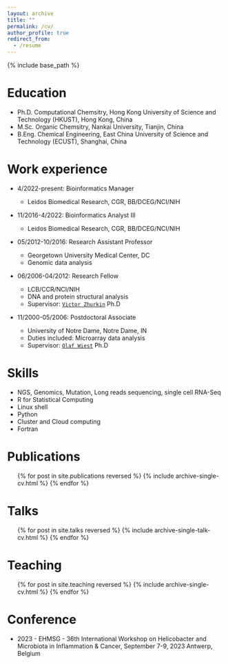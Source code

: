 ```yaml
---
layout: archive
title: ""
permalink: /cv/
author_profile: true
redirect_from:
  - /resume
---
```


{% include base_path %}

Education
======
* Ph.D.  Computational Chemsitry, Hong Kong University of Science and Technology (HKUST), Hong Kong, China
* M.Sc.  Organic Chemsitry, Nankai University, Tianjin, China
* B.Eng. Chemical Engineering, East China University of Science and Technology (ECUST), Shanghai, China

Work experience
======
* 4/2022-present: Bioinformatics Manager
  * Leidos Biomedical Research, CGR, BB/DCEG/NCI/NIH

* 11/2016-4/2022: Bioinformatics Analyst III
  * Leidos Biomedical Research, CGR, BB/DCEG/NCI/NIH

* 05/2012-10/2016: Research Assistant Professor
  * Georgetown University Medical Center, DC
  * Genomic data analysis

* 06/2006-04/2012: Research Fellow
  * LCB/CCR/NCI/NIH
  * DNA and protein structural analysis
  * Supervisor: [`Victor Zhurkin`](http://nci.nih.gov/) Ph.D

* 11/2000-05/2006: Postdoctoral Associate
  * University of Notre Dame, Notre Dame, IN
  * Duties included: Microarray data analysis
  * Supervisor: [`Olaf Wiest`](https://www.nd.edu/) Ph.D
  
Skills
======
* NGS, Genomics, Mutation, Long reads sequencing, single cell RNA-Seq
* R for Statistical Computing
* Linux shell
* Python
* Cluster and Cloud computing
* Fortran

Publications
======
  <ul>{% for post in site.publications reversed %}
    {% include archive-single-cv.html %}
  {% endfor %}</ul>
  
Talks
======
  <ul>{% for post in site.talks reversed %}
    {% include archive-single-talk-cv.html %}
  {% endfor %}</ul>
  
Teaching
======
  <ul>{% for post in site.teaching reversed %}
    {% include archive-single-cv.html %}
  {% endfor %}</ul>
  
Conference
======
* 2023 - EHMSG - 36th International Workshop on Helicobacter and Microbiota in Inflammation & Cancer, September 7-9, 2023 Antwerp, Belgium

